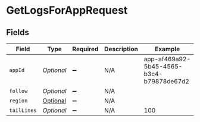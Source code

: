 # GetLogsForAppRequest


## Fields

| Field                                             | Type                                              | Required                                          | Description                                       | Example                                           |
| ------------------------------------------------- | ------------------------------------------------- | ------------------------------------------------- | ------------------------------------------------- | ------------------------------------------------- |
| `appId`                                           | *Optional<String>*                                | :heavy_minus_sign:                                | N/A                                               | app-af469a92-5b45-4565-b3c4-b79878de67d2          |
| `follow`                                          | *Optional<Boolean>*                               | :heavy_minus_sign:                                | N/A                                               |                                                   |
| `region`                                          | [Optional<Region>](../../models/shared/Region.md) | :heavy_minus_sign:                                | N/A                                               |                                                   |
| `tailLines`                                       | *Optional<Integer>*                               | :heavy_minus_sign:                                | N/A                                               | 100                                               |